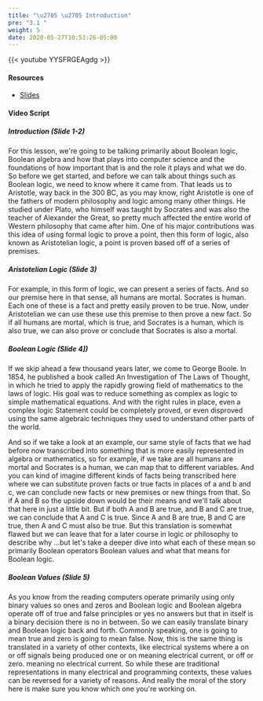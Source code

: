 ```yaml
---
title: "\u2705 \u2705 Introduction"
pre: "3.1 "
weight: 5
date: 2020-05-27T10:53:26-05:00
---
```


{{< youtube YYSFRGEAgdg >}}


#### Resources
* [Slides](../slides/03-Bits-and-Boolean-Algebra.pdf)


#### Video Script

##### Introduction (Slide 1-2)

For this lesson, we're going to be talking primarily about Boolean logic, Boolean algebra and how that plays into computer science and the foundations of how important that is and the role it plays and what we do. So before we get started, and before we can talk about things such as Boolean logic, we need to know where it came from. That leads us to Aristotle, way back in the 300 BC, as you may know, right Aristotle is one of the fathers of modern philosophy and logic among many other things. He studied under Plato, who himself was taught by Socrates and was also the teacher of Alexander the Great, so pretty much affected the entire world of Western philosophy that came after him. One of his major contributions was this idea of using formal logic to prove a point, then this form of logic, also known as Aristotelian logic, a point is proven based off of a series of premises. 

##### Aristotelian Logic (Slide 3)

For example, in this form of logic, we can present a series of facts. And so our premise here in that sense, all humans are mortal. Socrates is human. Each one of these is a fact and pretty easily proven to be true. Now, under Aristotelian we can use these use this premise to then prove a new fact. So if all humans are mortal, which is true, and Socrates is a human, which is also true, we can also prove or conclude that Socrates is also a mortal. 

##### Boolean Logic (Slide 4])

If we skip ahead a few thousand years later, we come to George Boole.  In 1854, he published a book called An Investigation of The Laws of Thought, in which he tried to apply the rapidly growing field of mathematics to the laws of logic. His goal was to reduce something as complex as logic to simple mathematical equations. And with the right rules in place, even a complex logic Statement could be completely proved, or even disproved using the same algebraic techniques they used to understand other parts of the world. 

And so if we take a look at an example, our same style of facts that we had before now transcribed into something that is more easily represented in algebra or mathematics, so for example, if we take are all humans are mortal and Socrates is a human, we can map that to different variables. And you can kind of imagine different kinds of facts being transcribed here where we can substitute proven facts or true facts in places of a and b and c, we can conclude new facts or new premises or new things from that. So if A and B so the upside down would be their means and we'll talk about that here in just a little bit. But if both A and B are true, and B and C are true, we can conclude that A and C is true.  Since A and B are true, B and C are true, then A and C must also be true. But this translation is somewhat flawed but we can leave that for a later course in logic or philosophy to describe why ...but let's take a deeper dive into what each of these mean so primarily Boolean operators Boolean values and what that means for Boolean logic. 

##### Boolean Values (Slide 5)

As you know from the reading computers operate primarily using only binary values so ones and zeros and Boolean logic and Boolean algebra operate off of true and false principles or yes no answers but that in itself is a binary decision there is no in between. So we can easily translate binary and Boolean logic back and forth. Commonly speaking, one is going to mean true and zero is going to mean false. Now, this is the same thing is translated in a variety of other contexts, like electrical systems where a on or off signals being produced one or on meaning electrical current, or off or zero. meaning no electrical current. So while these are traditional representations in many electrical and programming contexts, these values can be reversed for a variety of reasons. And really the moral of the story here is make sure you know which one you're working on. 

